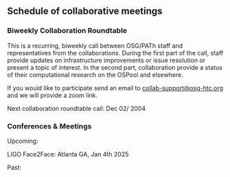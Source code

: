## Schedule of collaborative meetings


### Biweekly Collaboration Roundtable

This is a recurring, biweekly call between OSG/PATh staff and representatives from the collaborations. During the first part of the call, staff provide updates on infrastructure improvements or issue resolution or present a topic of interest. In the second part, collaboration provide a status of their computational research on the OSPool and elsewhere. 

If you would like to participate send an email to collab-support@osg-htc.org and we will provide a zoom link. 

Next collaboration roundtable call: Dec 02/ 2004


### Conferences & Meetings

Upcoming:

LIGO Face2Face: Atlanta GA, Jan 4th 2025

Past:
